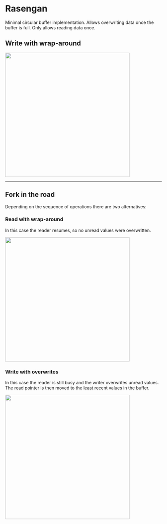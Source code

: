 # Rasengan

Minimal circular buffer implementation.
Allows overwriting data once the buffer is full. Only allows reading data once.

## Write with wrap-around
<img src="https://github.com/tauseefk/rasengan/assets/11029896/68b3809b-7bae-436e-8b1c-f06b2b6ff67b" width="400" />


---
## Fork in the road
Depending on the sequence of operations there are two alternatives:

### Read with wrap-around
In this case the reader resumes, so no unread values were overwritten.

<img src="https://github.com/tauseefk/rasengan/assets/11029896/b013d8a7-0fc5-4ddb-8902-161be66b07d7" width="400" />

### Write with overwrites
In this case the reader is still busy and the writer overwrites unread values. The read pointer is then moved to the least recent values in the buffer.

<img src="https://github.com/tauseefk/rasengan/assets/11029896/52186f31-7e85-46a6-8b4b-cd8fd4b55497" width="400" />
